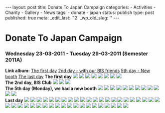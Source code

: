 --- layout: post title: Donate To Japan Campaign categories: -
Activities - Charity - Gallery - News tags: - donate - japan status:
publish type: post published: true meta: \_edit\_last: '12'
\_wp\_old\_slug: '' ---

# Donate To Japan Campaign

### Wednesday 23-03-2011 - Tuesday 29-03-2011 (Semester 2011A)

**Link album:** [The first
day](http://img713.imageshack.us/g/img0905k.jpg/) [2nd day - with our
BIS friends](http://img851.imageshack.us/g/img0908s.jpg/) [5th day - New
booth](http://img263.imageshack.us/g/img0936c.jpg/) [The last
day](http://img703.imageshack.us/g/img0946j.jpg/) **The first day**
[![](http://img847.imageshack.us/img847/7858/img0892f.th.jpg)](http://img847.imageshack.us/i/img0892f.jpg/)
[![](http://img560.imageshack.us/img560/1148/img0893c.th.jpg)](http://img560.imageshack.us/i/img0893c.jpg/)
[![](http://img841.imageshack.us/img841/9664/img0895v.th.jpg)](http://img841.imageshack.us/i/img0895v.jpg/)
[![](http://img694.imageshack.us/img694/96/img0900n.th.jpg)](http://img694.imageshack.us/i/img0900n.jpg/)
[![](http://img683.imageshack.us/img683/305/img0901l.th.jpg)](http://img683.imageshack.us/i/img0901l.jpg/)
[![](http://img204.imageshack.us/img204/4628/img0902ew.th.jpg)](http://img204.imageshack.us/i/img0902ew.jpg/)
[![](http://img849.imageshack.us/img849/4800/img0904j.th.jpg)](http://img849.imageshack.us/i/img0904j.jpg/)
[![](http://img713.imageshack.us/img713/8861/img0905k.th.jpg)](http://img713.imageshack.us/i/img0905k.jpg/)
\
 **The 2nd day, BIS Club**
[![](http://img851.imageshack.us/img851/3298/img0908s.th.jpg)](http://img851.imageshack.us/i/img0908s.jpg/)
[![](http://img189.imageshack.us/img189/4779/img0909z.th.jpg)](http://img189.imageshack.us/i/img0909z.jpg/)
[![](http://img861.imageshack.us/img861/2361/img0910vo.th.jpg)](http://img861.imageshack.us/i/img0910vo.jpg/)
\
 **The 5th day (Monday), we had a new booth**
[![](http://img824.imageshack.us/img824/3147/img0913l.th.jpg)](http://img824.imageshack.us/i/img0913l.jpg/)
[![](http://img861.imageshack.us/img861/8917/img0915v.th.jpg)](http://img861.imageshack.us/i/img0915v.jpg/)
[![](http://img121.imageshack.us/img121/6073/img0918e.th.jpg)](http://img121.imageshack.us/i/img0918e.jpg/)
[![](http://img194.imageshack.us/img194/8651/img0921co.th.jpg)](http://img194.imageshack.us/i/img0921co.jpg/)
[![](http://img62.imageshack.us/img62/5369/img0922m.th.jpg)](http://img62.imageshack.us/i/img0922m.jpg/)
[![](http://img860.imageshack.us/img860/2729/img0924r.th.jpg)](http://img860.imageshack.us/i/img0924r.jpg/)
[![](http://img190.imageshack.us/img190/2746/img0928jt.th.jpg)](http://img190.imageshack.us/i/img0928jt.jpg/)
[![](http://img109.imageshack.us/img109/8191/img0929rp.th.jpg)](http://img109.imageshack.us/i/img0929rp.jpg/)
[![](http://img835.imageshack.us/img835/3762/img0931k.th.jpg)](http://img835.imageshack.us/i/img0931k.jpg/)
[![](http://img847.imageshack.us/img847/7789/img0933c.th.jpg)](http://img847.imageshack.us/i/img0933c.jpg/)
[![](http://img825.imageshack.us/img825/111/img0935e.th.jpg)](http://img825.imageshack.us/i/img0935e.jpg/)
[![](http://img263.imageshack.us/img263/1622/img0936c.th.jpg)](http://img263.imageshack.us/i/img0936c.jpg/)
\
 **Last day**
[![](http://img696.imageshack.us/img696/430/img0938er.th.jpg)](http://img696.imageshack.us/i/img0938er.jpg/)
[![](http://img703.imageshack.us/img703/9738/img0946j.th.jpg)](http://img703.imageshack.us/i/img0946j.jpg/)
[![](http://img862.imageshack.us/img862/7130/img0947k.th.jpg)](http://img862.imageshack.us/i/img0947k.jpg/)
[![](http://img135.imageshack.us/img135/2994/img0948z.th.jpg)](http://img135.imageshack.us/i/img0948z.jpg/)
[![](http://img849.imageshack.us/img849/9375/img0950z.th.jpg)](http://img849.imageshack.us/i/img0950z.jpg/)
[![](http://img59.imageshack.us/img59/6466/img0952ac.th.jpg)](http://img59.imageshack.us/i/img0952ac.jpg/)
[![](http://img687.imageshack.us/img687/3200/img0953ho.th.jpg)](http://img687.imageshack.us/i/img0953ho.jpg/)
[![](http://img135.imageshack.us/img135/5558/img0954e.th.jpg)](http://img135.imageshack.us/i/img0954e.jpg/)
[![](http://img215.imageshack.us/img215/8879/img0957u.th.jpg)](http://img215.imageshack.us/i/img0957u.jpg/)
[![](http://img641.imageshack.us/img641/9266/img0965o.th.jpg)](http://img641.imageshack.us/i/img0965o.jpg/)
[![](http://img683.imageshack.us/img683/9070/img0971d.th.jpg)](http://img683.imageshack.us/i/img0971d.jpg/)
[![](http://img189.imageshack.us/img189/4021/img0975q.th.jpg)](http://img189.imageshack.us/i/img0975q.jpg/)
[![](http://img541.imageshack.us/img541/22/img0976ah.th.jpg)](http://img541.imageshack.us/i/img0976ah.jpg/)
[![](http://img263.imageshack.us/img263/913/img0978g.th.jpg)](http://img263.imageshack.us/i/img0978g.jpg/)
[![](http://img52.imageshack.us/img52/2761/img0979qz.th.jpg)](http://img52.imageshack.us/i/img0979qz.jpg/)
[![](http://img806.imageshack.us/img806/2543/img0980o.th.jpg)](http://img806.imageshack.us/i/img0980o.jpg/)
[![](http://img823.imageshack.us/img823/6139/img0982n.th.jpg)](http://img823.imageshack.us/i/img0982n.jpg/)
[![](http://img194.imageshack.us/img194/7268/img0983vv.th.jpg)](http://img194.imageshack.us/i/img0983vv.jpg/)
[![](http://img854.imageshack.us/img854/151/img0984u.th.jpg)](http://img854.imageshack.us/i/img0984u.jpg/)
[![](http://img829.imageshack.us/img829/4919/img0987vq.th.jpg)](http://img829.imageshack.us/i/img0987vq.jpg/)
[![](http://img88.imageshack.us/img88/120/img0988ur.th.jpg)](http://img88.imageshack.us/i/img0988ur.jpg/)
[![](http://img141.imageshack.us/img141/676/img0990an.th.jpg)](http://img141.imageshack.us/i/img0990an.jpg/)
[![](http://img835.imageshack.us/img835/422/img0992o.th.jpg)](http://img835.imageshack.us/i/img0992o.jpg/)
[![](http://img140.imageshack.us/img140/7459/img0993tx.th.jpg)](http://img140.imageshack.us/i/img0993tx.jpg/)
[![](http://img830.imageshack.us/img830/1245/img0994u.th.jpg)](http://img830.imageshack.us/i/img0994u.jpg/)
[![](http://img840.imageshack.us/img840/8360/img0995i.th.jpg)](http://img840.imageshack.us/i/img0995i.jpg/)
[![](http://img843.imageshack.us/img843/9262/img0997l.th.jpg)](http://img843.imageshack.us/i/img0997l.jpg/)
[![](http://img33.imageshack.us/img33/6361/img1000qs.th.jpg)](http://img33.imageshack.us/i/img1000qs.jpg/)
[![](http://img130.imageshack.us/img130/3536/img1001il.th.jpg)](http://img130.imageshack.us/i/img1001il.jpg/)
[![](http://img43.imageshack.us/img43/6421/img1002t.th.jpg)](http://img43.imageshack.us/i/img1002t.jpg/)
[![](http://img200.imageshack.us/img200/9012/img1003h.th.jpg)](http://img200.imageshack.us/i/img1003h.jpg/)
[![](http://img857.imageshack.us/img857/3421/img1004s.th.jpg)](http://img857.imageshack.us/i/img1004s.jpg/)
[![](http://img838.imageshack.us/img838/6350/img1005g.th.jpg)](http://img838.imageshack.us/i/img1005g.jpg/)
[![](http://img690.imageshack.us/img690/651/img1006j.th.jpg)](http://img690.imageshack.us/i/img1006j.jpg/)
[![](http://img31.imageshack.us/img31/3162/img1008zn.th.jpg)](http://img31.imageshack.us/i/img1008zn.jpg/)
[![](http://img153.imageshack.us/img153/3171/img1009o.th.jpg)](http://img153.imageshack.us/i/img1009o.jpg/)
[![](http://img145.imageshack.us/img145/1997/img1010jb.th.jpg)](http://img145.imageshack.us/i/img1010jb.jpg/)
[![](http://img203.imageshack.us/img203/2815/img1012o.th.jpg)](http://img203.imageshack.us/i/img1012o.jpg/)
[![](http://img545.imageshack.us/img545/6774/img1014w.th.jpg)](http://img545.imageshack.us/i/img1014w.jpg/)
[![](http://img545.imageshack.us/img545/6774/img1014w.th.jpg)](http://img545.imageshack.us/i/img1014w.jpg/)
[![](http://img69.imageshack.us/img69/9418/img1017i.th.jpg)](http://img69.imageshack.us/i/img1017i.jpg/)
[![](http://img202.imageshack.us/img202/2594/img1018kz.th.jpg)](http://img202.imageshack.us/i/img1018kz.jpg/)

